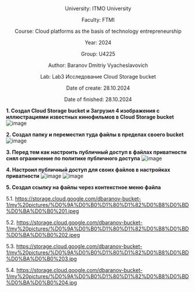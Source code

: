 <div align="center">

University: ITMO University

Faculty: FTMI

Course: Cloud platforms as the basis of technology entrepreneurship

Year: 2024

Group: U4225

Author: Baranov Dmitriy Vyacheslavovich

Lab: Lab3 Исследование Cloud Storage bucket

Date of create: 28.10.2024

Date of finished: 28.10.2024

</div>

**1. Создал Cloud Storage bucket и Загрузил 4 изображения с иллюстрациями известных кинофильмов в Cloud Storage bucket**
![image](https://github.com/user-attachments/assets/52fde591-2d29-400c-b4dc-ea489926fec6)

**2. Создал папку и переместил туда файлы в пределах своего bucket**
![image](https://github.com/user-attachments/assets/c0e1a8fb-f219-4dd4-91a9-f49f359d5bd2)

**3. Перед тем как настроить публичный доступ в файлах приватности снял ограничение по политике публичного доступа**
![image](https://github.com/user-attachments/assets/7f7f0ac5-7512-444e-9696-e2005be3c7b7)

**4. Настроил публичный доступ для своих файлов в настройках приватности**
![image](https://github.com/user-attachments/assets/decf3484-535e-4ffa-9b01-9e6a11286981)
![image](https://github.com/user-attachments/assets/6fa734f8-b820-45e7-9580-107a7b5560b4)

**5. Создал ссылку на файлы через контекстное меню файла**

5.1. https://storage.cloud.google.com/dbaranov-bucket-1/my%20pictures/%D0%9A%D0%B0%D1%80%D1%82%D0%B8%D0%BD%D0%BA%D0%B0%201.jpeg

5.2. https://storage.cloud.google.com/dbaranov-bucket-1/my%20pictures/%D0%9A%D0%B0%D1%80%D1%82%D0%B8%D0%BD%D0%BA%D0%B0%202.jpeg

5.3. https://storage.cloud.google.com/dbaranov-bucket-1/my%20pictures/%D0%9A%D0%B0%D1%80%D1%82%D0%B8%D0%BD%D0%BA%D0%B0%203.jpg

5.4. https://storage.cloud.google.com/dbaranov-bucket-1/my%20pictures/%D0%9A%D0%B0%D1%80%D1%82%D0%B8%D0%BD%D0%BA%D0%B0%204.jpg
